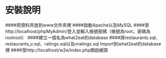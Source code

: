 # 安裝說明
####把資料夾放到www文件夾裡
####啟動Apache以及MySQL
####至http://localhost/phpMyAdmin/登入並輸入帳號密碼（帳號為root，密碼為rootroot）
####建立一個名為what2eat的database
####將restaurants.sql、restaurants_v.sql、ratings.sql以及vratings.sql Import到what2eat的database裡
####至http://localhost/w2e/index.php開啟網頁

